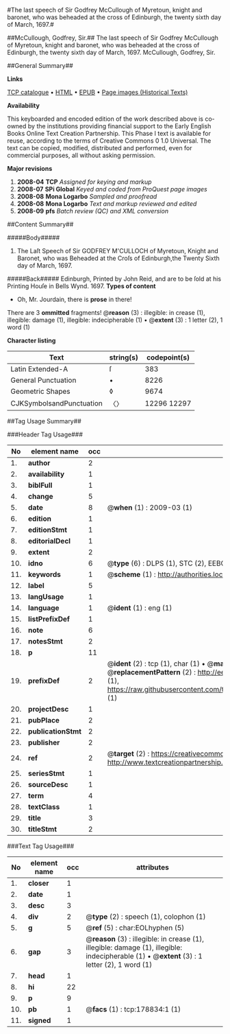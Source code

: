 #The last speech of Sir Godfrey McCullough of Myretoun, knight and baronet, who was beheaded at the cross of Edinburgh, the twenty sixth day of March, 1697.#

##McCullough, Godfrey, Sir.##
The last speech of Sir Godfrey McCullough of Myretoun, knight and baronet, who was beheaded at the cross of Edinburgh, the twenty sixth day of March, 1697.
McCullough, Godfrey, Sir.

##General Summary##

**Links**

[TCP catalogue](http://www.ota.ox.ac.uk/tcp/)  • 
[HTML](http://tei.it.ox.ac.uk/tcp/Texts-HTML/free/B04/B04317.html)  • 
[EPUB](http://tei.it.ox.ac.uk/tcp/Texts-EPUB/free/B04/B04317.epub) • 
[Page images (Historical Texts)](https://data.historicaltexts.jisc.ac.uk/view?pubId=eebo-52529169e&pageId=eebo-52529169e-178834-1)

**Availability**

This keyboarded and encoded edition of the
	       work described above is co-owned by the institutions
	       providing financial support to the Early English Books
	       Online Text Creation Partnership. This Phase I text is
	       available for reuse, according to the terms of Creative
	       Commons 0 1.0 Universal. The text can be copied,
	       modified, distributed and performed, even for
	       commercial purposes, all without asking permission.

**Major revisions**

1. __2008-04__ __TCP__ *Assigned for keying and markup*
1. __2008-07__ __SPi Global__ *Keyed and coded from ProQuest page images*
1. __2008-08__ __Mona Logarbo__ *Sampled and proofread*
1. __2008-08__ __Mona Logarbo__ *Text and markup reviewed and edited*
1. __2008-09__ __pfs__ *Batch review (QC) and XML conversion*

##Content Summary##

#####Body#####

1. The Laſt Speech of Sir GODFREY M'CULLOCH of Myretoun, Knight and Baronet, who was Beheaded at the Croſs of Edinburgh,the Twenty Sixth day of March, 1697.

#####Back#####
Edinburgh, Printed by John Reid, and are to be ſold at his Printing Houſe in Bells Wynd. 1697.
**Types of content**

  * Oh, Mr. Jourdain, there is **prose** in there!

There are 3 **ommitted** fragments! 
 @__reason__ (3) : illegible: in crease (1), illegible: damage (1), illegible: indecipherable (1)  •  @__extent__ (3) : 1 letter (2), 1 word (1)

**Character listing**


|Text|string(s)|codepoint(s)|
|---|---|---|
|Latin Extended-A|ſ|383|
|General Punctuation|•|8226|
|Geometric Shapes|◊|9674|
|CJKSymbolsandPunctuation|〈〉|12296 12297|

##Tag Usage Summary##

###Header Tag Usage###

|No|element name|occ|attributes|
|---|---|---|---|
|1.|__author__|2||
|2.|__availability__|1||
|3.|__biblFull__|1||
|4.|__change__|5||
|5.|__date__|8| @__when__ (1) : 2009-03 (1)|
|6.|__edition__|1||
|7.|__editionStmt__|1||
|8.|__editorialDecl__|1||
|9.|__extent__|2||
|10.|__idno__|6| @__type__ (6) : DLPS (1), STC (2), EEBO-CITATION (1), OCLC (1), VID (1)|
|11.|__keywords__|1| @__scheme__ (1) : http://authorities.loc.gov/ (1)|
|12.|__label__|5||
|13.|__langUsage__|1||
|14.|__language__|1| @__ident__ (1) : eng (1)|
|15.|__listPrefixDef__|1||
|16.|__note__|6||
|17.|__notesStmt__|2||
|18.|__p__|11||
|19.|__prefixDef__|2| @__ident__ (2) : tcp (1), char (1)  •  @__matchPattern__ (2) : ([0-9\-]+):([0-9IVX]+) (1), (.+) (1)  •  @__replacementPattern__ (2) : http://eebo.chadwyck.com/downloadtiff?vid=$1&page=$2 (1), https://raw.githubusercontent.com/textcreationpartnership/Texts/master/tcpchars.xml#$1 (1)|
|20.|__projectDesc__|1||
|21.|__pubPlace__|2||
|22.|__publicationStmt__|2||
|23.|__publisher__|2||
|24.|__ref__|2| @__target__ (2) : https://creativecommons.org/publicdomain/zero/1.0/ (1), http://www.textcreationpartnership.org/docs/. (1)|
|25.|__seriesStmt__|1||
|26.|__sourceDesc__|1||
|27.|__term__|4||
|28.|__textClass__|1||
|29.|__title__|3||
|30.|__titleStmt__|2||


###Text Tag Usage###

|No|element name|occ|attributes|
|---|---|---|---|
|1.|__closer__|1||
|2.|__date__|1||
|3.|__desc__|3||
|4.|__div__|2| @__type__ (2) : speech (1), colophon (1)|
|5.|__g__|5| @__ref__ (5) : char:EOLhyphen (5)|
|6.|__gap__|3| @__reason__ (3) : illegible: in crease (1), illegible: damage (1), illegible: indecipherable (1)  •  @__extent__ (3) : 1 letter (2), 1 word (1)|
|7.|__head__|1||
|8.|__hi__|22||
|9.|__p__|9||
|10.|__pb__|1| @__facs__ (1) : tcp:178834:1 (1)|
|11.|__signed__|1||
